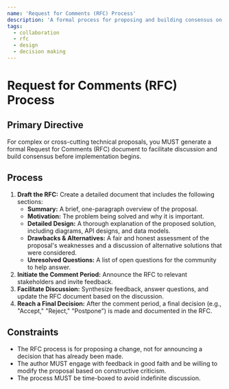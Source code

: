 ```yaml
---
name: 'Request for Comments (RFC) Process'
description: 'A formal process for proposing and building consensus on significant technical changes by inviting feedback from a wide audience.'
tags:
  - collaboration
  - rfc
  - design
  - decision making
---
```


# Request for Comments (RFC) Process

## Primary Directive

For complex or cross-cutting technical proposals, you MUST generate a formal Request for Comments (RFC) document to facilitate discussion and build consensus before implementation begins.

## Process

1.  **Draft the RFC:** Create a detailed document that includes the following sections:
    - **Summary:** A brief, one-paragraph overview of the proposal.
    - **Motivation:** The problem being solved and why it is important.
    - **Detailed Design:** A thorough explanation of the proposed solution, including diagrams, API designs, and data models.
    - **Drawbacks & Alternatives:** A fair and honest assessment of the proposal's weaknesses and a discussion of alternative solutions that were considered.
    - **Unresolved Questions:** A list of open questions for the community to help answer.
2.  **Initiate the Comment Period:** Announce the RFC to relevant stakeholders and invite feedback.
3.  **Facilitate Discussion:** Synthesize feedback, answer questions, and update the RFC document based on the discussion.
4.  **Reach a Final Decision:** After the comment period, a final decision (e.g., "Accept," "Reject," "Postpone") is made and documented in the RFC.

## Constraints

- The RFC process is for proposing a change, not for announcing a decision that has already been made.
- The author MUST engage with feedback in good faith and be willing to modify the proposal based on constructive criticism.
- The process MUST be time-boxed to avoid indefinite discussion.
